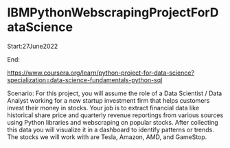 # IBMPythonWebscrapingProjectForDataScience

Start:27June2022

End:

https://www.coursera.org/learn/python-project-for-data-science?specialization=data-science-fundamentals-python-sql

Scenario:
For this project, you will assume the role of a Data Scientist / Data Analyst working for a new startup investment firm that helps customers invest their money in stocks. Your job is to extract financial data like historical share price and quarterly revenue reportings from various sources using Python libraries and webscraping on popular stocks. After collecting this data you will visualize it in a dashboard to identify patterns or trends. The stocks we will work with are Tesla, Amazon, AMD, and GameStop.
